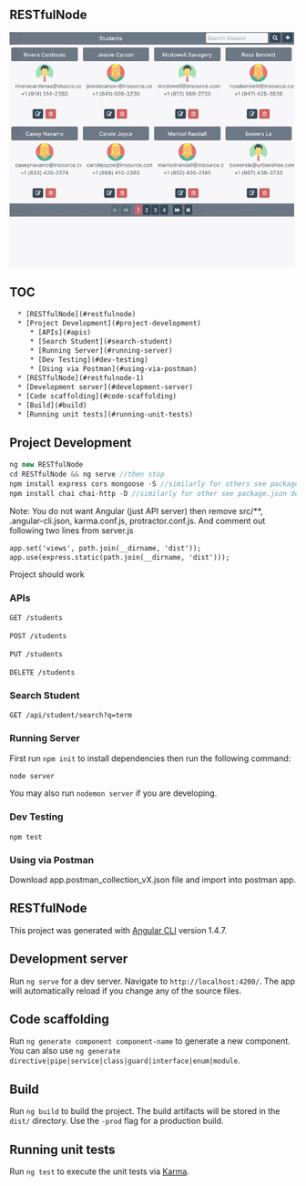 ## RESTfulNode

<img src="snapshot.gif" width="500">


## TOC

      * [RESTfulNode](#restfulnode)
      * [Project Development](#project-development)
         * [APIs](#apis)
         * [Search Student](#search-student)
         * [Running Server](#running-server)
         * [Dev Testing](#dev-testing)
         * [Using via Postman](#using-via-postman)
      * [RESTfulNode](#restfulnode-1)
      * [Development server](#development-server)
      * [Code scaffolding](#code-scaffolding)
      * [Build](#build)
      * [Running unit tests](#running-unit-tests)


## Project Development

```js
ng new RESTfulNode
cd RESTfulNode && ng serve //then stop
npm install express cors mongoose -S //similarly for others see package.json dependencies
npm install chai chai-http -D //similarly for other see package.json devDependencies
```

Note: You do not want Angular (just API server) then remove src/**, .angular-cli.json, karma.conf.js, protractor.conf.js. And comment out following two lines from server.js

```
app.set('views', path.join(__dirname, 'dist'));
app.use(express.static(path.join(__dirname, 'dist')));
```
Project should work

### APIs

```
GET /students

POST /students

PUT /students

DELETE /students
```


### Search Student

```
GET /api/student/search?q=term
```

### Running Server
First run `npm init` to install dependencies then run the following command:


```py
node server
```
You may also run `nodemon server` if you are developing.

### Dev Testing

```
npm test
```

### Using via Postman
Download app.postman_collection_vX.json file and import into postman app.

## RESTfulNode

This project was generated with [Angular CLI](https://github.com/angular/angular-cli) version 1.4.7.

## Development server

Run `ng serve` for a dev server. Navigate to `http://localhost:4200/`. The app will automatically reload if you change any of the source files.

## Code scaffolding

Run `ng generate component component-name` to generate a new component. You can also use `ng generate directive|pipe|service|class|guard|interface|enum|module`.

## Build

Run `ng build` to build the project. The build artifacts will be stored in the `dist/` directory. Use the `-prod` flag for a production build.

## Running unit tests

Run `ng test` to execute the unit tests via [Karma](https://karma-runner.github.io).

